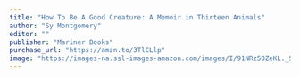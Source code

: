 ```yaml
---
title: "How To Be A Good Creature: A Memoir in Thirteen Animals"
author: "Sy Montgomery"
editor: ""
publisher: "Mariner Books"
purchase_url: "https://amzn.to/3TlCLlp"
image: "https://images-na.ssl-images-amazon.com/images/I/91NRz5OZeKL._SL75_.jpg"
---
```

